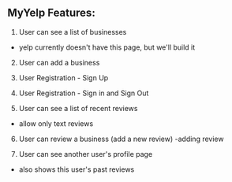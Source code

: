 ## MyYelp Features:

1. User can see a list of businesses 
  - yelp currently doesn't have this page, but we'll build it 
  
2. User can add a business

3. User Registration -  Sign Up 

4. User Registration -  Sign in and Sign Out

5. User can see a list of recent reviews 
  - allow only text reviews

6. User can review a business (add a new review) -adding review

7. User can see another user's profile page
  - also shows this user's past reviews
